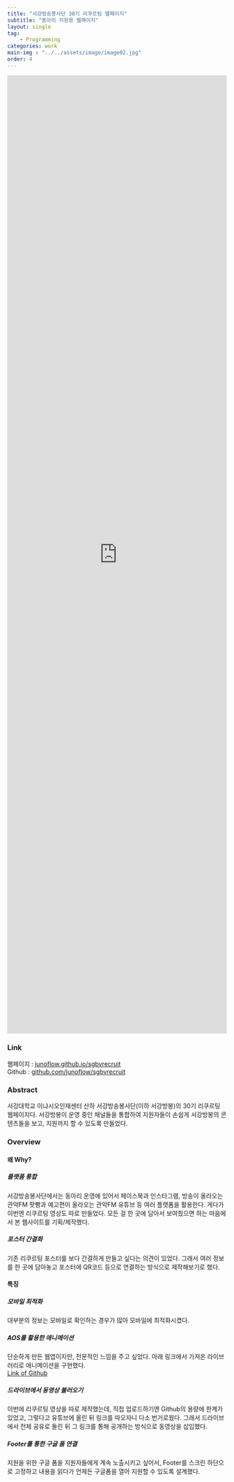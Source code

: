 ```yaml
---
title: "서강방송봉사단 30기 리쿠르팅 웹페이지"
subtitle: "동아리 지원용 웹페이지"
layout: single
tag: 
    - Programming
categories: work
main-img : "../../assets/image/image02.jpg"
order: 4
---
```


<iframe width="100%" height="56.25%" src="https://www.youtube.com/embed/xW8zc4v1R-0" frameborder="0" allow="accelerometer; autoplay; encrypted-media; gyroscope; picture-in-picture" allowfullscreen></iframe>


### Link
웹페이지 : [junoflow.github.io/sgbvrecruit](https://junoflow.github.io/sgbvrecruit)  
Github : [github.com/junoflow/sgbvrecruit](https://github.com/junoflow/sgbvrecruit)

### Abstract
서강대학교 이냐시오인재센터 산하 서강방송봉사단(이하 서강방봉)의 30기 리쿠르팅 웹페이지다. 서강방봉이 운영 중인 채널들을 통합하여 지원자들이 손쉽게 서강방봉의 콘텐츠들을 보고, 지원까지 할 수 있도록 만들었다.

### Overview
#### 왜 Why?
##### 플랫폼 통합
서강방송봉사단에서는 동아리 운영에 있어서 페이스북과 인스타그램, 방송이 올라오는 관악FM 팟빵과
예고편이 올라오는 관악FM 유튜브 등 여러 플랫폼을 활용한다. 게다가 이번엔 리쿠르팅 영상도 따로 만들었다. 모든 걸 한 곳에 담아서 보여줬으면 하는 마음에서 본 웹사이트를 기획/제작했다.
##### 포스터 간결화
기존 리쿠르팅 포스터를 보다 간결하게 만들고 싶다는 의견이 있었다. 그래서 여러 정보를 한 곳에 담아놓고
포스터에 QR코드 등으로 연결하는 방식으로 제작해보기로 했다.

#### 특징
##### 모바일 최적화
대부분의 정보는 모바일로 확인하는 경우가 많아 모바일에 최적화시켰다.

##### AOS를 활용한 애니메이션
단순하게 만든 웹앱이지만, 전문적인 느낌을 주고 싶었다.
아래 링크에서 가져온 라이브러리로 애니메이션을 구현했다.   
[Link of Github](https://github.com/michalsnik/aos)

##### 드라이브에서 동영상 불러오기
이번에 리쿠르팅 영상을 따로 제작했는데, 직접 업로드하기엔 Github의 용량에 한계가 있었고,
그렇다고 유튜브에 올린 뒤 링크를 따오자니 다소 번거로웠다. 그래서 드라이브에서 전체 공유로 돌린 뒤
그 링크를 통해 공개하는 방식으로 동영상을 삽입했다.

##### Footer를 통한 구글 폼 연결
지원을 위한 구글 폼을 지원자들에게 계속 노출시키고 싶어서, Footer를 스크린 하단으로 고정하고
내용을 읽다가 언제든 구글폼을 열어 지원할 수 있도록 설계했다.
